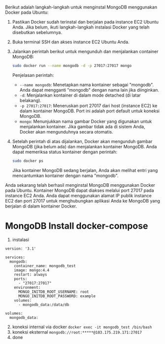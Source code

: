 Berikut adalah langkah-langkah untuk menginstal MongoDB menggunakan Docker pada Ubuntu:

1. Pastikan Docker sudah terinstal dan berjalan pada instance EC2 Ubuntu Anda. Jika belum, ikuti langkah-langkah instalasi Docker yang telah disebutkan sebelumnya.

2. Buka terminal SSH dan akses instance EC2 Ubuntu Anda.

3. Jalankan perintah berikut untuk mengunduh dan menjalankan container MongoDB:

   ```bash
   sudo docker run --name mongodb -d -p 27017:27017 mongo
   ```

   Penjelasan perintah:
   - `--name mongodb`: Menetapkan nama kontainer sebagai "mongodb". Anda dapat mengganti "mongodb" dengan nama lain jika diinginkan.
   - `-d`: Menjalankan kontainer di dalam mode detached (di latar belakang).
   - `-p 27017:27017`: Meneruskan port 27017 dari host (instance EC2) ke dalam kontainer MongoDB. Port ini adalah port default untuk koneksi MongoDB.
   - `mongo`: Menunjukkan nama gambar Docker yang digunakan untuk menjalankan kontainer. Jika gambar tidak ada di sistem Anda, Docker akan mengunduhnya secara otomatis.

4. Setelah perintah di atas dijalankan, Docker akan mengunduh gambar MongoDB (jika belum ada) dan menjalankan kontainer MongoDB. Anda dapat memeriksa status kontainer dengan perintah:
   ```bash
   sudo docker ps
   ```

   Jika kontainer MongoDB sedang berjalan, Anda akan melihat entri yang mencantumkan kontainer dengan nama "mongodb".

Anda sekarang telah berhasil menginstal MongoDB menggunakan Docker pada Ubuntu. Kontainer MongoDB dapat diakses melalui port 27017 pada instance EC2 Anda. Anda dapat menggunakan alamat IP publik instance EC2 dan port 27017 untuk menghubungkan aplikasi Anda ke MongoDB yang berjalan di dalam kontainer Docker.

# MongoDB Install docker-compose
1. instalasi
```
version: '3.1'

services:
  mongodb:
	container_name: mongodb_test
    image: mongo:4.4
    restart: always
    ports:
      - "27017:27017"
    environment:
      MONGO_INITDB_ROOT_USERNAME: root
      MONGO_INITDB_ROOT_PASSWORD: example
    volumes:
      - mongodb_data:/data/db

volumes:
  mongodb_data:
```

2. koneksi internal via docker
	`docker exec -it mongodb_test /bin/bash`
3. koneksi eksternal
	`mongodb://root:*****@103.175.219.171:27017`
4. done